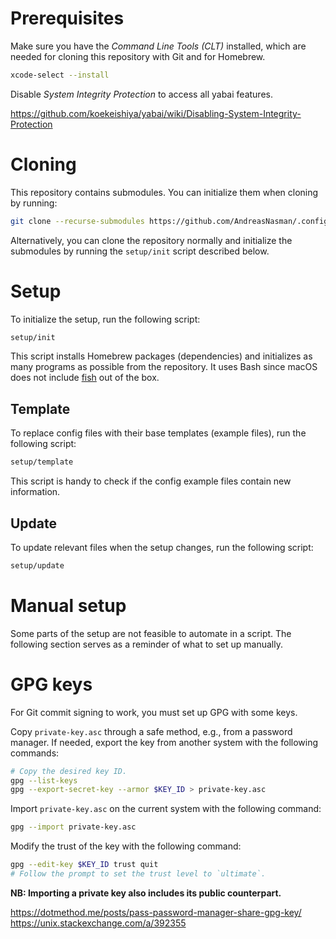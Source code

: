 # Prerequisites

Make sure you have the _Command Line Tools (CLT)_ installed, which are needed for cloning this repository with Git and for Homebrew.

```sh
xcode-select --install
```

Disable _System Integrity Protection_ to access all yabai features.

https://github.com/koekeishiya/yabai/wiki/Disabling-System-Integrity-Protection

# Cloning

This repository contains submodules. You can initialize them when cloning by running:

```sh
git clone --recurse-submodules https://github.com/AndreasNasman/.config.git
```

Alternatively, you can clone the repository normally and initialize the submodules by running the `setup/init` script described below.

# Setup

To initialize the setup, run the following script:

```sh
setup/init
```

This script installs Homebrew packages (dependencies) and initializes as many programs as possible from the repository. It uses Bash since macOS does not include [fish](https://fishshell) out of the box.

## Template

To replace config files with their base templates (example files), run the following script:

```sh
setup/template
```

This script is handy to check if the config example files contain new information.

## Update

To update relevant files when the setup changes, run the following script:

```sh
setup/update
```

# Manual setup

Some parts of the setup are not feasible to automate in a script. The following section serves as a reminder of what to set up manually.

# GPG keys

For Git commit signing to work, you must set up GPG with some keys.

Copy `private-key.asc` through a safe method, e.g., from a password manager. If needed, export the key from another system with the following commands:

```sh
# Copy the desired key ID.
gpg --list-keys
gpg --export-secret-key --armor $KEY_ID > private-key.asc
```

Import `private-key.asc` on the current system with the following command:

```sh
gpg --import private-key.asc
```

Modify the trust of the key with the following command:

```sh
gpg --edit-key $KEY_ID trust quit
# Follow the prompt to set the trust level to `ultimate`.
```

**NB: Importing a private key also includes its public counterpart.**

https://dotmethod.me/posts/pass-password-manager-share-gpg-key/  
https://unix.stackexchange.com/a/392355
